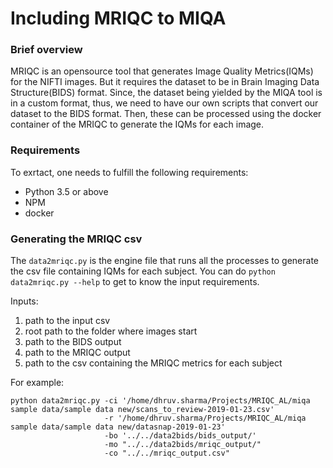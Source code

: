 # Including MRIQC to MIQA

### Brief overview

MRIQC is an opensource tool that generates Image Quality Metrics(IQMs) for the NIFTI images. But it requires the dataset to be in Brain Imaging Data Structure(BIDS) format. Since, the dataset being yielded by the MIQA tool is in a custom format, thus, we need to have our own scripts that convert our dataset to the BIDS format. Then, these can be processed using the docker container of the MRIQC to generate the IQMs for each image.

### Requirements

To exrtact, one needs to fulfill the following requirements:

* Python 3.5 or above
* NPM
* docker

### Generating the MRIQC csv

The `data2mriqc.py` is the engine file that runs all the processes to generate the csv file containing IQMs for each subject. You can do `python data2mriqc.py --help` to get to know the input requirements.

Inputs:

1. path to the input csv
2. root path to the folder where images start
3. path to the BIDS output 
4. path to the MRIQC output
5. path to the csv containing the MRIQC metrics for each subject

For example:
```
python data2mriqc.py -ci '/home/dhruv.sharma/Projects/MRIQC_AL/miqa sample data/sample data new/scans_to_review-2019-01-23.csv' 
                     -r '/home/dhruv.sharma/Projects/MRIQC_AL/miqa sample data/sample data new/datasnap-2019-01-23' 
                     -bo '../../data2bids/bids_output/' 
                     -mo "../../data2bids/mriqc_output/" 
                     -co "../../mriqc_output.csv"
```
